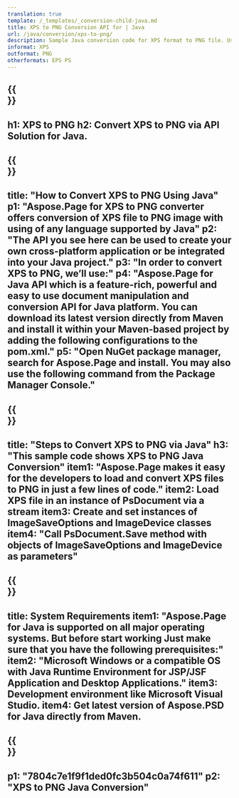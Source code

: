 ```yaml
---
translation: true
template: /_templates/_conversion-child-java.md
title: XPS to PNG Conversion API for | Java
url: /java/conversion/xps-to-png/ 
description: Sample Java conversion code for XPS format to PNG file. Use this example code to convert XPS to PNG within any Web or Desktop Java based application.
informat: XPS
outformat: PNG
otherformats: EPS PS
---
```


{{<section banner>}}
---
h1: XPS to PNG
h2: Convert XPS to PNG via API Solution for Java.
---

{{<section overview>}}
---
title: "How to Convert XPS to PNG Using Java"
p1: "Aspose.Page for XPS to PNG converter offers conversion of XPS file to PNG image with using of any language supported by Java"
p2: "The API you see here can be used to create your own cross-platform application or be integrated into your Java project."
p3: "In order to convert XPS to PNG, we’ll use:"
p4: "Aspose.Page for Java API which is a feature-rich, powerful and easy to use document manipulation and conversion API for Java platform. You can download its latest version directly from Maven and install it within your Maven-based project by adding the following configurations to the pom.xml."
p5: "Open NuGet package manager, search for Aspose.Page and install. You may also use the following command from the Package Manager Console."
---

{{<section feature1>}}
---
title: "Steps to Convert XPS to PNG via Java"
h3: "This sample code shows XPS to PNG Java Conversion"
item1: "Aspose.Page makes it easy for the developers to load and convert XPS files to PNG in just a few lines of code."
item2: Load XPS file in an instance of PsDocument via a stream
item3: Create and set instances of ImageSaveOptions and ImageDevice classes
item4: "Call PsDocument.Save method with objects of ImageSaveOptions and ImageDevice as parameters"
---

{{<section feature2>}}
---
title: System Requirements
item1: "Aspose.Page for Java is supported on all major operating systems. But before start working Just make sure that you have the following prerequisites:"
item2: "Microsoft Windows or a compatible OS with Java Runtime Environment for JSP/JSF Application and Desktop Applications."
item3: Development environment like Microsoft Visual Studio.
item4: Get latest version of Aspose.PSD for Java directly from Maven.
---

{{<section gist>}}
---
p1: "7804c7e1f9f1ded0fc3b504c0a74f611"
p2: "XPS to PNG Java Conversion"
---
